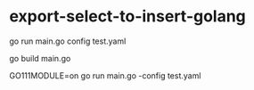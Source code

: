 # export-select-to-insert-golang


go run main.go config test.yaml

go build main.go

GO111MODULE=on go run main.go -config test.yaml


